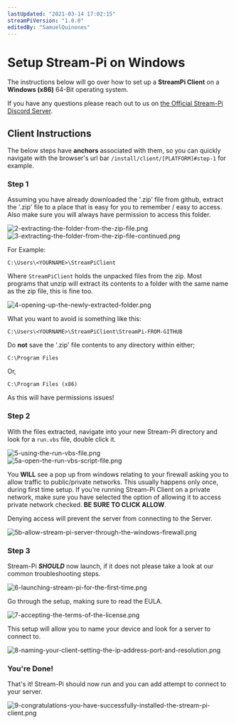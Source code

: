 ```yaml
---
lastUpdated: "2021-03-14 17:02:15"
streamPiVersion: "1.0.0"
editedBy: "SamuelQuinones"
---
```


# Setup Stream-Pi on Windows

The instructions below will go over how to set up a **StreamPi Client** on a **Windows (x86)** 64-Bit operating system.

If you have any questions please reach out to us on [the Official Stream-Pi Discord Server](https://discord.gg/BExqGmk).

## Client Instructions

The below steps have **anchors** associated with them, so you can quickly navigate with the browser's url bar `/install/client/[PLATFORM]#step-1` for example.

### Step 1

Assuming you have already downloaded the '.zip' file from github, extract the '.zip' file to a place that is easy for you to remember / easy to access. Also make sure you will always have permission to access this folder.

![2-extracting-the-folder-from-the-zip-file.png](/images/screenshots/client/windows-x64/2-extracting-the-folder-from-the-zip-file.png)
<br/>
![3-extracting-the-folder-from-the-zip-file-continued.png](/images/screenshots/client/windows-x64/3-extracting-the-folder-from-the-zip-file-continued.png)

For Example:

```
C:\Users\<YOURNAME>\StreamPiClient
```

Where `StreamPiClient` holds the unpacked files from the zip. Most programs that unzip will extract its contents to a folder with the same name as the zip file, this is fine too.

![4-opening-up-the-newly-extracted-folder.png](/images/screenshots/client/windows-x64/4-opening-up-the-newly-extracted-folder.png)

What you want to avoid is something like this:

```
C:\Users\<YOURNAME>\StreamPiClient\StreamPi-FROM-GITHUB
```

Do **not** save the '.zip' file contents to any directory within either;

```
C:\Program Files
```

Or,

```
C:\Program Files (x86)
```

As this will have permissions issues!

### Step 2

With the files extracted, navigate into your new Stream-Pi directory and look for a `run.vbs` file, double click it.

![5-using-the-run-vbs-file.png](/images/screenshots/client/windows-x64/5-using-the-run-vbs-file.png)
<br/>
![5a-open-the-run-vbs-script-file.png](/images/screenshots/client/windows-x64/5a-open-the-run-vbs-script-file.png)

You **WILL** see a pop up from windows relating to your firewall asking you to allow traffic to public/private networks. This usually happens only once, during first time setup. If you're running Stream-Pi Client on a private network, make sure you have selected the option of allowing it to access private network checked. **BE SURE TO CLICK ALLOW**.

Denying access will prevent the server from connecting to the Server.

![5b-allow-stream-pi-server-through-the-windows-firewall.png](/images/screenshots/client/windows-x64/5b-allow-stream-pi-server-through-the-windows-firewall.png)

### Step 3

Stream-Pi **_SHOULD_** now launch, if it does not please take a look at our common troubleshooting steps.

![6-launching-stream-pi-for-the-first-time.png](/images/screenshots/client/windows-x64/6-launching-stream-pi-for-the-first-time.png)

Go through the setup, making sure to read the EULA.

![7-accepting-the-terms-of-the-license.png](/images/screenshots/client/windows-x64/7-accepting-the-terms-of-the-license.png)

This setup will allow you to name your device and look for a server to connect to.

![8-naming-your-client-setting-the-ip-address-port-and-resolution.png](/images/screenshots/client/windows-x64/8-naming-your-client-setting-the-ip-address-port-and-resolution.png)

### You're Done!

That's it! Stream-Pi should now run and you can add attempt to connect to your server.

![9-congratulations-you-have-successfully-installed-the-stream-pi-client.png](/images/screenshots/client/windows-x64/9-congratulations-you-have-successfully-installed-the-stream-pi-client.png)
